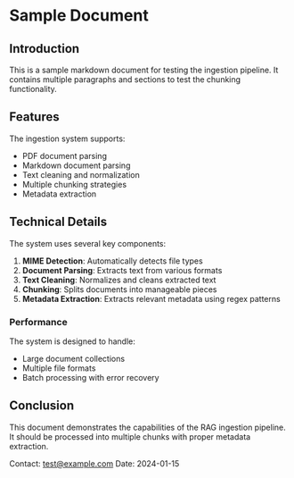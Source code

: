 # Sample Document

## Introduction

This is a sample markdown document for testing the ingestion pipeline. It contains multiple paragraphs and sections to test the chunking functionality.

## Features

The ingestion system supports:

- PDF document parsing
- Markdown document parsing
- Text cleaning and normalization
- Multiple chunking strategies
- Metadata extraction

## Technical Details

The system uses several key components:

1. **MIME Detection**: Automatically detects file types
2. **Document Parsing**: Extracts text from various formats
3. **Text Cleaning**: Normalizes and cleans extracted text
4. **Chunking**: Splits documents into manageable pieces
5. **Metadata Extraction**: Extracts relevant metadata using regex patterns

### Performance

The system is designed to handle:
- Large document collections
- Multiple file formats
- Batch processing with error recovery

## Conclusion

This document demonstrates the capabilities of the RAG ingestion pipeline. It should be processed into multiple chunks with proper metadata extraction.

Contact: test@example.com
Date: 2024-01-15